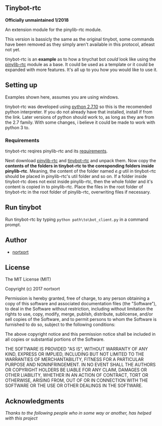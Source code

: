 ## Tinybot-rtc

**Officially unmaintained 1/2018**

An extension module for the pinylib-rtc module.

This version is bassicly the same as the original tinybot, some commands have been removed as they simply aren't available in this protocol, atleast not yet.

tinybot-rtc is an **example** as to how a tinychat bot *could* look like using the [pinylib-rtc](https://github.com/nortxort/pinylib-rtc) module as a base. It could be used as a template or it could be expanded with more features. It's all up to you how you would like to use it.

## Setting up

Examples shown here, assumes you are using windows.

tinybot-rtc was developed using [python 2.7.10](https://www.python.org/downloads/windows/ "python for windows") so this is the recomended python interpreter. If you do not already have that installed, install if from the link. Later versions of python should work to, as long as they are from the 2.7 family. With some changes, i believe it could be made to work with python 3 to.

### Requirements

tinybot-rtc reqires pinylib-rtc and its [requirements](https://github.com/nortxort/pinylib-rtc/blob/master/README.md#requirements "pinylib requirements").

Next download [pinylib-rtc](https://github.com/nortxort/pinylib-rtc/archive/master.zip "pinylib-rtc module") and [tinybot-rtc](https://github.com/nortxort/tinybot-rtc/archive/master.zip "pinylib-rtc extension module") and unpack them. Now copy the **contents of the folders in tinybot-rtc to the coresponding folders inside pinylib-rtc**. Meaning, the content of the folder named *e.g* util in tinybot-rtc should be placed in pinylib-rtc's util folder and so on. If a folder inside tinybot-rtc does not exist inside pinylib-rtc, then the whole folder and it's content is copied in to pinylib-rtc. Place the files in the root folder of tinybot-rtc in the root folder of pinylib-rtc, overwriting files if necessary.

## Run tinybot

Run tinybot-rtc by typing `python path\to\bot_client.py` in a command prompt.

## Author

* [nortxort](https://github.com/nortxort)

## License

The MIT License (MIT)

Copyright (c) 2017 nortxort

Permission is hereby granted, free of charge, to any person obtaining a copy of this software
and associated documentation files (the "Software"), to deal in the Software without restriction,
including without limitation the rights to use, copy, modify, merge, publish, distribute,
sublicense, and/or sell copies of the Software, and to permit persons to whom the Software
is furnished to do so, subject to the following conditions:

The above copyright notice and this permission notice
shall be included in all copies or substantial portions of the Software.

THE SOFTWARE IS PROVIDED "AS IS", WITHOUT WARRANTY OF ANY KIND, 
EXPRESS OR IMPLIED, INCLUDING BUT NOT LIMITED TO THE WARRANTIES OF MERCHANTABILITY, 
FITNESS FOR A PARTICULAR PURPOSE AND NONINFRINGEMENT. 
IN NO EVENT SHALL THE AUTHORS OR COPYRIGHT HOLDERS BE LIABLE FOR ANY CLAIM, 
DAMAGES OR OTHER LIABILITY, WHETHER IN AN ACTION OF CONTRACT, TORT OR OTHERWISE, 
ARISING FROM, OUT OF OR IN CONNECTION WITH THE SOFTWARE OR THE USE OR OTHER DEALINGS IN THE SOFTWARE.

## Acknowledgments

*Thanks to the following people who in some way or another, has helped with this project*



